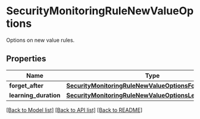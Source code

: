 # SecurityMonitoringRuleNewValueOptions

Options on new value rules.
## Properties
Name | Type | Description | Notes
------------ | ------------- | ------------- | -------------
**forget_after** | [**SecurityMonitoringRuleNewValueOptionsForgetAfter**](SecurityMonitoringRuleNewValueOptionsForgetAfter.md) |  | [optional] 
**learning_duration** | [**SecurityMonitoringRuleNewValueOptionsLearningDuration**](SecurityMonitoringRuleNewValueOptionsLearningDuration.md) |  | [optional] 

[[Back to Model list]](README.md#documentation-for-models) [[Back to API list]](README.md#documentation-for-api-endpoints) [[Back to README]](README.md)


